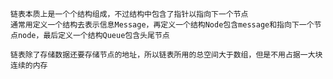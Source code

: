 	链表本质上是一个个结构组成，不过结构中包含了指针以指向下一个节点
	通常用定义一个结构去表示信息Message，再定义一个结构Node包含message和指向下一个节点node，最后定义一个结构Queue包含头尾节点

	链表除了存储数据还要存储节点的地址，所以链表所用的总空间大于数组，但是不用占据一大块连续的内存

